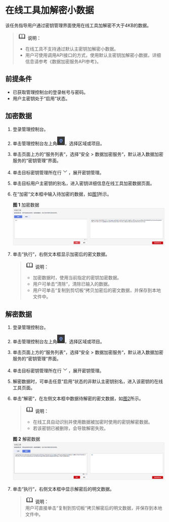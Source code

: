 # 在线工具加解密小数据<a name="dew_01_0022"></a>

该任务指导用户通过密钥管理界面使用在线工具加解密不大于4KB的数据。

>![](public_sys-resources/icon-note.gif) **说明：**   
>-   在线工具不支持通过默认主密钥加解密小数据。  
>-   用户可使用调用API接口的方式，使用默认主密钥加解密小数据，详细信息请参考《数据加密服务API参考》。  

## 前提条件<a name="section2108995215120"></a>

-   已获取管理控制台的登录帐号与密码。
-   用户主密钥处于“启用“状态。

## 加密数据<a name="section45724709151226"></a>

1.  登录管理控制台。
2.  单击管理控制台左上角![](figures/zh-cn_image_0112947532.jpg)，选择区域或项目。
3.  单击页面上方的“服务列表“，选择“安全  \>  数据加密服务“，默认进入数据加密服务的“密钥管理“界面。
4.  单击目标密钥管理所在行![](figures/zh-cn_image_0113485400.png)，展开密钥管理。
5.  单击目标用户主密钥的别名，进入密钥详细信息在线工具加密数据页面。
6.  在“加密“文本框中输入待加密的数据，如[图1](#fig61927028183617)所示。

    **图 1**  加密数据<a name="fig61927028183617"></a>  
    ![](figures/加密数据.png "加密数据")

7.  单击“执行“，右侧文本框显示加密后的密文数据。

    >![](public_sys-resources/icon-note.gif) **说明：**   
    >-   加密数据时，使用当前指定的密钥加密数据。  
    >-   用户可单击“清除“，清除已输入的数据。  
    >-   用户可单击“复制到剪切板“拷贝加密后的密文数据，并保存到本地文件中。  


## 解密数据<a name="section251382416917"></a>

1.  登录管理控制台。
2.  单击管理控制台左上角![](figures/zh-cn_image_0112947532.jpg)，选择区域或项目。
3.  单击页面上方的“服务列表“，选择“安全  \>  数据加密服务“，默认进入数据加密服务的“密钥管理“界面。
4.  单击目标密钥管理所在行![](figures/zh-cn_image_0113485400.png)，展开密钥管理。
5.  解密数据时，可单击任意“启用“状态的非默认主密钥别名，进入该密钥的在线工具页面。
6.  单击“解密“，在左侧文本框中数据待解密的密文数据，如[图2](#fig1586514341014)所示。

    >![](public_sys-resources/icon-note.gif) **说明：**   
    >-   在线工具自动识别并使用数据被加密时使用的密钥解密数据。  
    >-   若该密钥已被删除，会导致解密失败。  

    **图 2**  解密数据<a name="fig1586514341014"></a>  
    ![](figures/解密数据.png "解密数据")

7.  单击“执行“，右侧文本框中显示解密后的明文数据。

    >![](public_sys-resources/icon-note.gif) **说明：**   
    >用户可直接单击“复制到剪切板“拷贝解密后的明文数据，并保存到本地文件中。  



